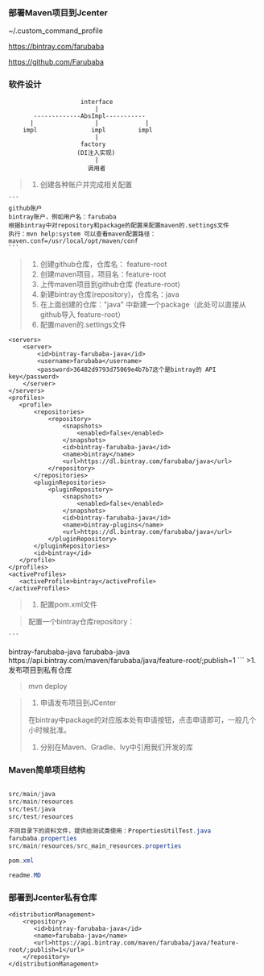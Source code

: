 ### 部署Maven项目到Jcenter
~/.custom\_command\_profile

https://bintray.com/farubaba 

https://github.com/Farubaba



### 软件设计

```
					interface
					    |
	   -------------AbsImpl-----------
	  |				    |             |
	impl			   impl			impl
					 	|
				    factory
				   (DI注入实现)
						|
					  调用者
```

>1. 创建各种账户并完成相关配置
>
	```
	github账户
	bintray账户，例如用户名：farubaba
	根据bintray中对repository和package的配置来配置maven的.settings文件
	执行：mvn help:system 可以查看maven配置路径：
	maven.conf=/usr/local/opt/maven/conf
	```
>1. 创建github仓库，仓库名： feature-root
>1. 创建maven项目，项目名：feature-root
>1. 上传maven项目到github仓库 (feature-root)
>1. 新建bintray仓库(repository)，仓库名：java
>1. 在上面创建的仓库："java" 中新建一个package（此处可以直接从github导入 feature-root）
>1. 配置maven的.settings文件
>
```
<servers>
	<server>
	    <id>bintray-farubaba-java</id>
	    <username>farubaba</username>
	    <password>36482d9793d75069e4b7b7这个是bintray的 API key</password>
	</server>
</servers>  
<profiles>
   <profile>
       <repositories>
           <repository>
               <snapshots>
                   <enabled>false</enabled>
               </snapshots>
               <id>bintray-farubaba-java</id>
               <name>bintray</name>
               <url>https://dl.bintray.com/farubaba/java</url>
           </repository>
       </repositories>
       <pluginRepositories>
           <pluginRepository>
               <snapshots>
                   <enabled>false</enabled>
               </snapshots>
               <id>bintray-farubaba-java</id>
               <name>bintray-plugins</name>
               <url>https://dl.bintray.com/farubaba/java</url>
           </pluginRepository>
       </pluginRepositories>
       <id>bintray</id>
   </profile>
</profiles>
<activeProfiles>
   <activeProfile>bintray</activeProfile>
</activeProfiles>
```
>1. 配置pom.xml文件

>	配置一个bintray仓库repository：
>
	```
<distributionManagement>
		<repository>
		   <id>bintray-farubaba-java</id>
		   <name>farubaba-java</name>
		   <url>https://api.bintray.com/maven/farubaba/java/feature-root/;publish=1</url>
		</repository>
</distributionManagement>
```
>1. 发布项目到私有仓库

>	mvn deploy
	
>1. 申请发布项目到JCenter
>
>	在bintray中package的对应版本处有申请按钮，点击申请即可，一般几个小时候批准。
>
>1. 分别在Maven、Gradle、lvy中引用我们开发的库

### Maven简单项目结构

```java

src/main/java
src/main/resources
src/test/java
src/test/resources

不同目录下的资料文件，提供给测试类使用：PropertiesUtilTest.java
farubaba.properties		
src/main/resources/src_main_resources.properties

pom.xml

readme.MD

```

### 部署到Jcenter私有仓库

```
<distributionManagement>
	<repository>
	   <id>bintray-farubaba-java</id>
	   <name>farubaba-java</name>
	   <url>https://api.bintray.com/maven/farubaba/java/feature-root/;publish=1</url>
	</repository>
</distributionManagement>
```

